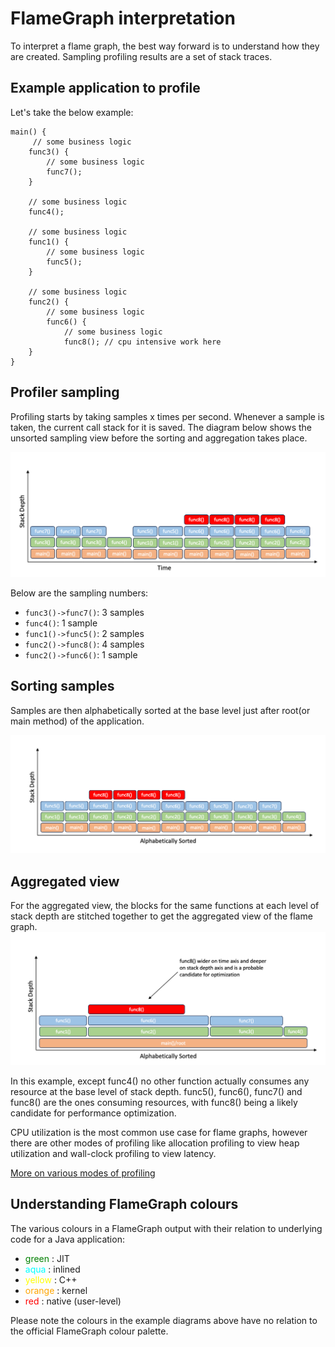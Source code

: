 # FlameGraph interpretation

To interpret a flame graph, the best way forward is to understand how they are created. Sampling
profiling results are a set of stack traces.

## Example application to profile
Let's take the below example:
```
main() {
     // some business logic
    func3() {
        // some business logic
        func7();
    }

    // some business logic
    func4();

    // some business logic
    func1() {
        // some business logic
        func5();
    }
    
    // some business logic
    func2() {
        // some business logic
        func6() {
            // some business logic
            func8(); // cpu intensive work here
    }
}
```

## Profiler sampling
Profiling starts by taking samples x times per second. Whenever a sample is taken, the current call stack for it is saved. The diagram below shows the unsorted sampling view before the sorting and aggregation takes place. 

![](https://github.com/async-profiler/async-profiler/blob/master/.assets/images/ProfilerSamplings.png)

Below are the sampling numbers:
* `func3()->func7()`: 3 samples
* `func4()`: 1 sample
* `func1()->func5()`: 2 samples
* `func2()->func8()`: 4 samples
* `func2()->func6()`: 1 sample

## Sorting samples
Samples are then alphabetically sorted at the base level just after root(or main method) of the application.

![](https://github.com/async-profiler/async-profiler/blob/master/.assets/images/SortedSamplings.png)

## Aggregated view
For the aggregated view, the blocks for the same functions at each
level of stack depth are stitched together to get the aggregated 
view of the flame graph.
![](https://github.com/async-profiler/async-profiler/blob/master/.assets/images/AggregatedView.png)

In this example, except func4() no other function actually consumes
any resource at the base level of stack depth. func5(), func6(),
func7() and func8() are the ones consuming resources, with func8()
being a likely candidate for performance optimization.

CPU utilization is the most common use case for flame graphs, however
there are other modes of profiling like allocation profiling to view
heap utilization and wall-clock profiling to view latency.

[More on various modes of profiling](https://github.com/async-profiler/async-profiler/?tab=readme-ov-file#profiling-modes)

## Understanding FlameGraph colours
The various colours in a FlameGraph output with their relation to 
underlying code for a Java application:

* <span style="color:green">green</span> : JIT
* <span style="color:aqua">aqua</span> : inlined
* <span style="color:yellow">yellow</span> : C++
* <span style="color:orange">orange</span> : kernel
* <span style="color:red">red</span> : native (user-level)

Please note the colours in the example diagrams above have no relation 
to the official FlameGraph colour palette. 
